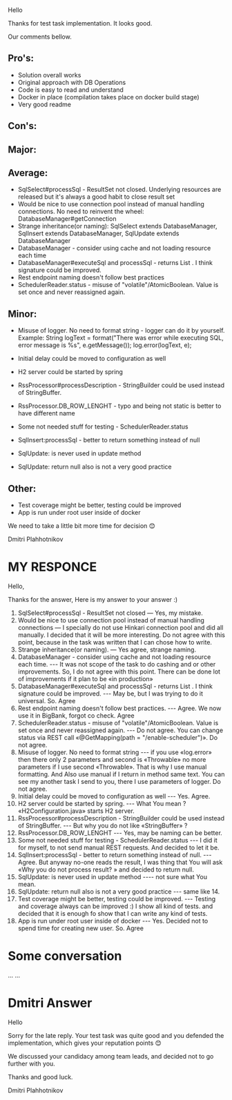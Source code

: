 Hello

Thanks for test task implementation. It looks good.

Our comments bellow.

## Pro's:

* Solution overall works
* Original approach with DB Operations
* Code is easy to read and understand
* Docker in place (compilation takes place on docker build stage)
* Very good readme

## Con's:
## Major:

## Average:

* SqlSelect#processSql - ResultSet not closed. Underlying resources are released but it's always a good habit to close result set
* Would be nice to use connection pool instead of manual handling connections. No need to reinvent the wheel: DatabaseManager#getConnection
* Strange inheritance(or naming): SqlSelect extends DatabaseManager, SqlInsert extends DatabaseManager, SqlUpdate extends DatabaseManager
* DatabaseManager - consider using cache and not loading resource each time
* DatabaseManager#executeSql and processSql - returns List<T> . I think signature could be improved.
* Rest endpoint naming doesn't follow best practices
* SchedulerReader.status - misuse of "volatile"/AtomicBoolean. Value is set once and never reassigned again.

## Minor:

* Misuse of logger. No need to format string - logger can do it by yourself. Example: String logText = format("There was error while executing SQL, error message is %s", e.getMessage());
  log.error(logText, e);

* Initial delay could be moved to configuration as well
* H2 server could be started by spring
* RssProcessor#processDescription - StringBuilder could be used instead of StringBuffer.
* RssProcessor.DB_ROW_LENGHT - typo and being not static is better to have different name
* Some not needed stuff for testing - SchedulerReader.status
* SqlInsert:processSql - better to return something instead of null
* SqlUpdate: <T> is never used in update method
* SqlUpdate: return null also is not a very good practice

## Other:

* Test coverage might be better, testing could be improved
* App is run under root user inside of docker


We need to take a little bit more time for decision 😊


Dmitri Plahhotnikov

# MY RESPONCE 

Hello,

Thanks for the answer,
Here is my answer to your answer :)

1. SqlSelect#processSql - ResultSet not closed — Yes, my mistake.
2. Would be nice to use connection pool instead of manual handling connections — I specially do not use Hinkari connection pool and did all manually. I decided that it will be more interesting. Do not agree with this point, because in the task was written that I can chose how to write.
3. Strange inheritance(or naming). — Yes agree, strange naming.
4. DatabaseManager - consider using cache and not loading resource each time. --- It was not scope of the task to do cashing and or other improvements. So, I do not agree with this point. There can be done lot of improvements if it plan to be «in production»
5. DatabaseManager#executeSql and processSql - returns List<T> . I think signature could be improved. --- May be, but I was trying to do it universal. So. Agree
6. Rest endpoint naming doesn't follow best practices. --- Agree. We now use it in BigBank, forgot co check. Agree
7. SchedulerReader.status - misuse of "volatile"/AtomicBoolean. Value is set once and never reassigned again. --- Do not agree. You can change status via REST call «@GetMapping(path = "/enable-scheduler")». Do not agree.
8. Misuse of logger. No need to format string --- if you use «log.error» then there only 2 parameters and second is «Throwable» no more parameters if I use second «Throwable». That is why I use manual formatting. And Also use manual if I return in method same text. You can see my another task I send to you, there I use parameters of logger. Do not agree.
9. Initial delay could be moved to configuration as well --- Yes. Agree.
10. H2 server could be started by spring. --- What You mean ? «H2Configuration.java» starts H2 server.
11. RssProcessor#processDescription - StringBuilder could be used instead of StringBuffer. --- But why you do not like «StringBuffer» ?
12. RssProcessor.DB_ROW_LENGHT --- Yes, may be naming can be better.
13. Some not needed stuff for testing - SchedulerReader.status --- I did it for myself, to not send manual REST requests. And decided to let it be.
14. SqlInsert:processSql - better to return something instead of null. --- Agree. But anyway no-one reads the result, I was thing that You will ask «Why you do not process result? » and decided to return null.
15. SqlUpdate: <T> is never used in update method ---- not sure what You mean.
16. SqlUpdate: return null also is not a very good practice --- same like 14.
17. Test coverage might be better, testing could be improved. --- Testing and coverage always can be improved :) I show all kind of tests. and decided that it is enough fo show that I can write any kind of tests.
18. App is run under root user inside of docker --- Yes. Decided not to spend time for creating new user. So. Agree

# Some conversation
...
...
# Dmitri Answer

Hello

Sorry for the late reply.
Your test task was quite good and you defended the implementation, which gives your reputation points 😊
 
We discussed your candidacy among team leads, and decided not to go further with you.

Thanks and good luck.

Dmitri Plahhotnikov
